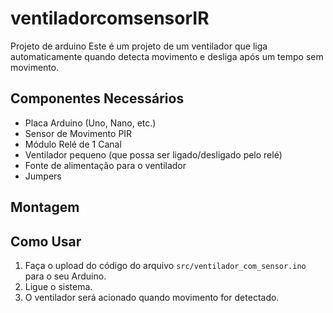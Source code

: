 # ventiladorcomsensorIR
Projeto de arduino
Este é um projeto de um ventilador que liga automaticamente quando detecta movimento e desliga após um tempo sem movimento.

## Componentes Necessários
- Placa Arduino (Uno, Nano, etc.)
- Sensor de Movimento PIR
- Módulo Relé de 1 Canal
- Ventilador pequeno (que possa ser ligado/desligado pelo relé)
- Fonte de alimentação para o ventilador
- Jumpers

## Montagem




## Como Usar
1. Faça o upload do código do arquivo `src/ventilador_com_sensor.ino` para o seu Arduino.
2. Ligue o sistema.
3. O ventilador será acionado quando movimento for detectado.
